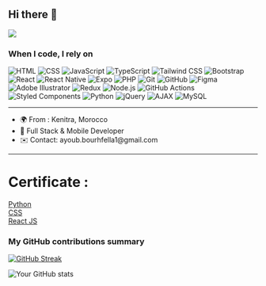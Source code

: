 ## Hi there 👋


![](https://komarev.com/ghpvc/?username=Ayoub-b1&color=red)
<h3>When I code, I rely on</h3>
<p>
<img alt="HTML" src="https://img.shields.io/badge/-HTML-E34F26?style=flat-square&logo=html5&logoColor=white" />
<img alt="CSS" src="https://img.shields.io/badge/-CSS-1572B6?style=flat-square&logo=css3&logoColor=white" />
<img alt="JavaScript" src="https://img.shields.io/badge/-JavaScript-F7DF1C?style=flat-square&logo=javascript&logoColor=black" />
<img alt="TypeScript" src="https://img.shields.io/badge/-TypeScript-007ACC?style=flat-square&logo=typescript&logoColor=white" />
<img alt="Tailwind CSS" src="https://img.shields.io/badge/-Tailwind%20CSS-38B2AC?style=flat-square&logo=tailwind-css&logoColor=white" />
<img alt="Bootstrap" src="https://img.shields.io/badge/-Bootstrap-7953B3?style=flat-square&logo=bootstrap&logoColor=white" />
<img alt="React" src="https://img.shields.io/badge/-React-61DAFB?style=flat-square&logo=react&logoColor=black" />
<img alt="React Native" src="https://img.shields.io/badge/-React%20Native-61DAFB?style=flat-square&logo=react&logoColor=black" />
<img alt="Expo" src="https://img.shields.io/badge/-Expo-000020?style=flat-square&logo=expo&logoColor=white" />
<img alt="PHP" src="https://img.shields.io/badge/-PHP-777BB4?style=flat-square&logo=php&logoColor=white" />
<img alt="Git" src="https://img.shields.io/badge/-Git-F05032?style=flat-square&logo=git&logoColor=white" />
<img alt="GitHub" src="https://img.shields.io/badge/-GitHub-181717?style=flat-square&logo=github&logoColor=white" />
<img alt="Figma" src="https://img.shields.io/badge/-Figma-F24E1E?style=flat-square&logo=figma&logoColor=white" />
<img alt="Adobe Illustrator" src="https://img.shields.io/badge/-Adobe%20Illustrator-FF9A00?style=flat-square&logo=adobe-illustrator&logoColor=white" />
<img alt="Redux" src="https://img.shields.io/badge/-Redux-764ABC?style=flat-square&logo=redux&logoColor=white" />
<img alt="Node.js" src="https://img.shields.io/badge/-Node.js-339933?style=flat-square&logo=node.js&logoColor=white" />
<img alt="GitHub Actions" src="https://img.shields.io/badge/-GitHub%20Actions-2088FF?style=flat-square&logo=github-actions&logoColor=white" />
<img alt="Styled Components" src="https://img.shields.io/badge/-Styled%20Components-DB7093?style=flat-square&logo=styled-components&logoColor=white" />
<img alt="Python" src="https://img.shields.io/badge/-Python-3776AB?style=flat-square&logo=python&logoColor=white" />
<img alt="jQuery" src="https://img.shields.io/badge/-jQuery-0769AD?style=flat-square&logo=jquery&logoColor=white" />
<img alt="AJAX" src="https://img.shields.io/badge/-AJAX-0085CA?style=flat-square&logo=ajax&logoColor=white" />
<img alt="MySQL" src="https://img.shields.io/badge/-MySQL-4479A1?style=flat-square&logo=mysql&logoColor=white" />

</p>
<hr/>

<ul>
  <li>🌍 From : Kenitra, Morocco</li>
  <li>🧠 Full Stack & Mobile Developer</li>
  <li>✉️ Contact: ayoub.bourhfella1@gmail.com</li>
</ul>


<hr/>

<h1>Certificate : </h1>

<a  href="https://www.hackerrank.com/certificates/bb76ae5f11a4" >
  Python
</a>
<br/>
<a  href="https://www.hackerrank.com/certificates/89d2ed97dd71" >
  CSS
</a>
<br/>
<a  href="https://simpli-web.app.link/e/IBotahtKmCb" >
  React JS
</a>



<h3>My GitHub contributions summary</h3>

[![GitHub Streak](https://github-readme-streak-stats.herokuapp.com?user=Ayoub-b1&theme=dark&ring=fb4362&file=fb4362&currStreakNum=fb4362&currStreakLabel=fb4362&hide_border=true)](https://git.io/streak-stats)

![Your GitHub stats](https://github-readme-stats.vercel.app/api?username=Ayoub-b1&hide_border=true&show_icons=true&bg_color=151515&title_color=fb4362&icon_color=fb4362&text_bold=false&text_color=9e9e9e)

